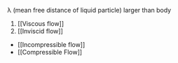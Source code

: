 λ (mean free distance of liquid particle) larger than body


1. [[Viscous flow]]
2. [[Inviscid flow]]
	
- [[Incompressible flow]]
- [[Compressible Flow]]